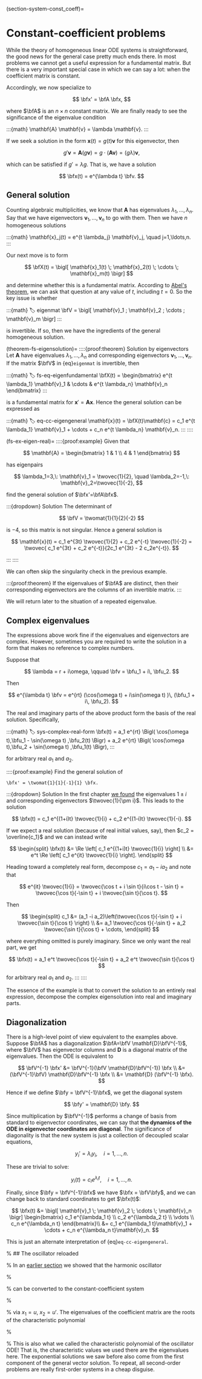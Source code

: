(section-system-const_coeff)=
# Constant-coefficient problems

While the theory of homogeneous linear ODE systems is straightforward, the good news for the general case pretty much ends there. In most problems we cannot get a useful expression for a fundamental matrix. But there is a very important special case in which we can say a lot: when the coefficient matrix is constant. 

Accordingly, we now specialize to

$$
\bfx' = \bfA \bfx,
$$

where $\bfA$ is an $n\times n$ constant matrix. We are finally ready to see the significance of the eigenvalue condition

:::{math}
\mathbf{A} \mathbf{v} = \lambda \mathbf{v}.
:::

If we seek a solution in the form $\mathbf{x}(t)=g(t)\mathbf{v}$ for this eigenvector, then 

$$
g'\mathbf{v} = \mathbf{A}(g\mathbf{v}) = g\cdot (\mathbf{A}\mathbf{v}) = (g\lambda) \mathbf{v},
$$

which can be satisfied if $g'=\lambda g$. That is, we have a solution

$$
\bfx(t) = e^{\lambda t} \bfv.
$$

## General solution

Counting algebraic multiplicities, we know that $\mathbf{A}$ has eigenvalues $\lambda_1,\ldots,\lambda_n$. Say that we have eigenvectors $\mathbf{v}_1,\ldots,\mathbf{v}_n$ to go with them. Then we have $n$ homogeneous solutions

:::{math}
\mathbf{x}_j(t) = e^{t \lambda_j} \mathbf{v}_j, \quad j=1,\ldots,n.
:::

Our next move is to form

$$
\bfX(t) = \bigl[ \mathbf{x}_1(t) \; \mathbf{x}_2(t) \; \cdots \; \mathbf{x}_m(t)  \bigr]
$$

and determine whether this is a fundamental matrix. According to [Abel's theorem](theorem-fs-abel), we can ask that question at any value of $t$, including $t=0$. So the key issue is whether 

:::{math}
:label: eigenmat
\bfV = \bigl[ \mathbf{v}_1 \; \mathbf{v}_2 \; \cdots \; \mathbf{v}_m  \bigr]
:::

is invertible. If so, then we have the ingredients of the general homogeneous solution.

(theorem-fs-eigensolution)=
::::{proof:theorem} Solution by eigenvectors
Let $\mathbf{A}$ have eigenvalues $\lambda_1,\ldots,\lambda_n$ and corresponding eigenvectors $\mathbf{v}_1,\ldots,\mathbf{v}_n$. If the matrix $\bfV$ in {eq}`eigenmat` is invertible, then

:::{math}
:label: fs-eq-eigenfundamental
\bfX(t) = \begin{bmatrix} 
e^{t \lambda_1} \mathbf{v}_1 & \cdots & e^{t \lambda_n} \mathbf{v}_n
\end{bmatrix}
:::

is a fundamental matrix for $\mathbf{x}'=\mathbf{A}\mathbf{x}$. Hence the general solution can be expressed as 

:::{math}
:label: eq-cc-eigengeneral
\mathbf{x}(t) = \bfX(t)\mathbf{c} = c_1 e^{t \lambda_1} \mathbf{v}_1 + \cdots + c_n e^{t \lambda_n} \mathbf{v}_n.
:::
::::

(fs-ex-eigen-real)=
::::{proof:example}
Given that 

$$
\mathbf{A} = \begin{bmatrix} 1 & 1 \\ 4 & 1 \end{bmatrix}
$$

has eigenpairs 

$$
\lambda_1=3,\: \mathbf{v}_1 = \twovec{1}{2}, \quad \lambda_2=-1,\: \mathbf{v}_2=\twovec{1}{-2},
$$

find the general solution of $\bfx'=\bfA\bfx$. 

:::{dropdown} Solution
The determinant of 

$$
\bfV = \twomat{1}{1}{2}{-2}
$$

is $-4$, so this matrix is not singular. Hence a general solution is 

$$
\mathbf{x}(t) =  c_1 e^{3t} \twovec{1}{2} + c_2 e^{-t} \twovec{1}{-2} 
= \twovec{ c_1 e^{3t} + c_2 e^{-t}}{2c_1 e^{3t} - 2 c_2e^{-t}}. 
$$

:::
::::

We can often skip the singularity check in the previous example.

:::{proof:theorem}
If the eigenvalues of $\bfA$ are distinct, then their corresponding eigenvectors are the columns of an invertible matrix.
:::

We will return later to the situation of a repeated eigenvalue. 

## Complex eigenvalues

The expressions above work fine if the eigenvalues and eigenvectors are complex. However, sometimes you are required to write the solution in a form that makes no reference to complex numbers.

Suppose that 

$$
\lambda = r + i\omega, \qquad \bfv = \bfu_1 + i\, \bfu_2.
$$

Then 

$$
e^{\lambda t} \bfv = e^{rt} (\cos(\omega t) + i\sin(\omega t) )\, (\bfu_1 + i\, \bfu_2).
$$

The real and imaginary parts of the above product form the basis of the real solution. Specifically,

:::{math}
:label: sys-complex-real-form
\bfx(t) = a_1 e^{rt} \Bigl( \cos(\omega t)\,\bfu_1 - \sin(\omega t) \,\bfu_2(t) \Bigr) + a_2 e^{rt} \Bigl( \cos(\omega t)\,\bfu_2 + \sin(\omega t) \,\bfu_1(t) \Bigr),
:::

for arbitrary real $a_1$ and $a_2$.

::::{proof:example}
Find the general solution of

```{math}
\bfx' = \twomat{1}{1}{-1}{1} \bfx.
```
:::{dropdown} Solution
In the first chapter [we found](../linalg/eigenvalues.md) the eigenvalues $1\pm i$ and corresponding eigenvectors $\twovec{1}{\pm i}$. This leads to the solution

$$
\bfx(t) = c_1 e^{(1+i)t} \twovec{1}{i} + c_2 e^{(1-i)t} \twovec{1}{-i}.
$$

If we expect a real solution (because of real initial values, say), then $c_2 = \overline{c_1}$ and we can instead write

$$
\begin{split}
\bfx(t) &= \Re \left[ c_1 e^{(1+i)t} \twovec{1}{i} \right] \\
&= e^t \Re \left[ c_1 e^{it} \twovec{1}{i} \right].
\end{split}
$$

Heading toward a completely real form, decompose $c_1= a_1 - i a_2$ and note that

$$
e^{it} \twovec{1}{i} = \twovec{\cos t + i \sin t}{i\cos t - \sin t} 
= \twovec{\cos t}{-\sin t} + i \twovec{\sin t}{\cos t}.
$$

Then

$$
\begin{split}
c_1 &= (a_1 -i a_2)\left(\twovec{\cos t}{-\sin t} + i \twovec{\sin t}{\cos t} \right) \\
&= a_1 \twovec{\cos t}{-\sin t} + a_2 \twovec{\sin t}{\cos t} + \cdots,
\end{split}
$$

where everything omitted is purely imaginary. Since we only want the real part, we get

$$
\bfx(t) = a_1 e^t \twovec{\cos t}{-\sin t} + a_2 e^t \twovec{\sin t}{\cos t}
$$

for arbitrary real $a_1$ and $a_2$.
:::
::::

The essence of the example is that to convert the solution to an entirely real expression, decompose the complex eigensolution into real and imaginary parts. 
## Diagonalization

There is a high-level point of view equivalent to the examples above. Suppose $\bfA$ has a diagonalization $\bfA=\bfV \mathbf{D}\bfV^{-1}$, where $\bfV$ has eigenvector columns and $\mathbf{D}$ is a diagonal matrix of the eigenvalues. Then the ODE is equivalent to

$$
\bfV^{-1} \bfx' &= \bfV^{-1}(\bfV \mathbf{D}\bfV^{-1}) \bfx \\ 
&= (\bfV^{-1}\bfV) \mathbf{D}\bfV^{-1} \bfx \\ 
&= \mathbf{D} (\bfV^{-1} \bfx). 
$$

Hence if we define $\bfy = \bfV^{-1}\bfx$, we get the diagonal system

$$
\bfy' = \mathbf{D} \bfy.
$$

Since multiplication by $\bfV^{-1}$ performs a change of basis from standard to eigenvector coordinates, we can say that **the dynamics of the ODE in eigenvector coordinates are diagonal**. The significance of diagonality is that the new system is just a collection of decoupled scalar equations,

$$
y_i' = \lambda_i y_i, \quad i=1,\ldots,n.
$$

These are trivial to solve:

<!-- $$
\bfy(t) = \begin{bmatrix}
  e^{\lambda_1 t} & & & \\ & e^{\lambda_2 t} & & \\ & & \ddots & \\ & & & e^{\lambda_n t}
\end{bmatrix} \mathbf{c}.
$$ -->

$$
y_i(t) = c_i e^{\lambda_i t}, \quad i=1,\ldots,n.
$$

Finally, since $\bfy = \bfV^{-1}\bfx$ we have $\bfx = \bfV\bfy$, and we can change back to standard coordinates to get $\bfx(t)$:

$$
\bfx(t) &= \bigl[ \mathbf{v}_1 \; \mathbf{v}_2 \; \cdots \; \mathbf{v}_n  \bigr] \begin{bmatrix}
  c_1 e^{\lambda_1 t} \\ c_2 e^{\lambda_2 t} \\ \vdots \\ c_n e^{\lambda_n t}
\end{bmatrix}\\ 
&= c_1 e^{\lambda_1 t}\mathbf{v}_1  + \cdots + c_n e^{\lambda_n t}\mathbf{v}_n.
$$

This is just an alternate interpretation of {eq}`eq-cc-eigengeneral`.


% ## The oscillator reloaded

% In an [earlier section](order_dimension.md) we showed that the harmonic oscillator

% $$
% u'' + 2 Z \omega_0 u' + \omega_0^2 u = 0
% $$

% can be converted to the constant-coefficient system

% $$
% \bfx' = \twomat{0}{1}{-\omega_0^2}{-2Z\omega_0} \bfx.
% $$

% via $x_1=u$, $x_2=u'$. The eigenvalues of the coefficient matrix are the roots of the characteristic polynomial

% $$
% \twodet{-\lambda}{1}{-\omega_0^2}{-2 Z\omega_0-\lambda} = \lambda^2 + 2 Z\omega_0 \lambda + \omega_0^2.
% $$

% This is also what we called the characteristic polynomial of the oscillator ODE! That is, the characteristic values we used there are the eigenvalues here. The exponential solutions we saw before also come from the first component of the general vector solution. To repeat, all second-order problems are really first-order systems in a cheap disguise.
